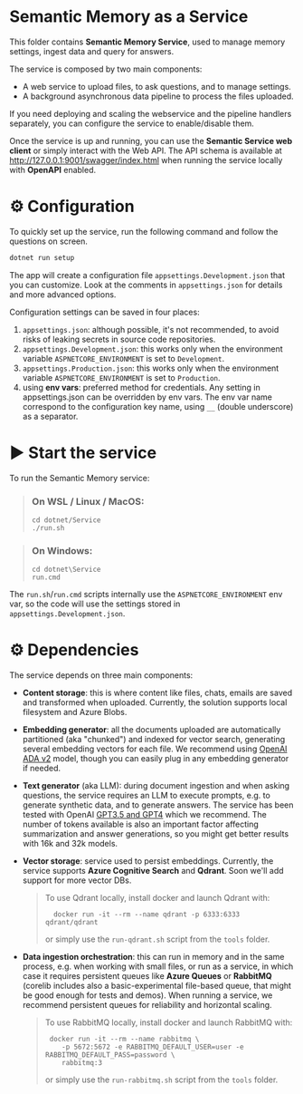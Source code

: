 # Semantic Memory as a Service

This folder contains **Semantic Memory Service**, used to manage memory
settings, ingest data and query for answers.

The service is composed by two main components:

* A web service to upload files, to ask questions, and to manage settings.
* A background asynchronous data pipeline to process the files uploaded.

If you need deploying and scaling the webservice and the pipeline handlers
separately, you can configure the service to enable/disable them.

Once the service is up and running, you can use the **Semantic Service web
client** or simply interact with the Web API. The API schema is available
at http://127.0.0.1:9001/swagger/index.html when running the service locally
with **OpenAPI** enabled.

# ⚙️ Configuration

To quickly set up the service, run the following command and follow the
questions on screen.

```bash
dotnet run setup
```

The app will create a configuration file `appsettings.Development.json`
that you can customize. Look at the comments in `appsettings.json` for
details and more advanced options.

Configuration settings can be saved in four places:

1. `appsettings.json`: although possible, it's not recommended, to avoid
   risks of leaking secrets in source code repositories.
2. `appsettings.Development.json`: this works only when the environment
   variable `ASPNETCORE_ENVIRONMENT` is set to `Development`.
3. `appsettings.Production.json`: this works only when the environment
   variable `ASPNETCORE_ENVIRONMENT` is set to `Production`.
4. using **env vars**: preferred method for credentials. Any setting in
   appsettings.json can be overridden by env vars. The env var name correspond
   to the configuration key name, using `__` (double underscore) as a separator.

# ▶️ Start the service

To run the Semantic Memory service:

> ### On WSL / Linux / MacOS:
>
> ```shell
> cd dotnet/Service
> ./run.sh
> ```

> ### On Windows:
>
> ```shell
> cd dotnet\Service
> run.cmd
> ```

The `run.sh`/`run.cmd` scripts internally use the `ASPNETCORE_ENVIRONMENT`
env var, so the code will use the settings stored in `appsettings.Development.json`.

# ⚙️ Dependencies

The service depends on three main components:

* **Content storage**: this is where content like files, chats, emails are
  saved and transformed when uploaded. Currently, the solution supports local
  filesystem and Azure Blobs.


* **Embedding generator**: all the documents uploaded are automatically
  partitioned (aka "chunked") and indexed for vector search, generating
  several embedding vectors for each file. We recommend using
  [OpenAI ADA v2](https://platform.openai.com/docs/guides/embeddings/what-are-embeddings)
  model, though you can easily plug in any embedding generator if needed.


* **Text generator** (aka LLM): during document ingestion and when asking
  questions, the service requires an LLM to execute prompts, e.g. to
  generate synthetic data, and to generate answers. The service has
  been tested with OpenAI
  [GPT3.5 and GPT4](https://platform.openai.com/docs/models/overview)
  which we recommend. The number of tokens available is also an important
  factor affecting summarization and answer generations, so you might
  get better results with 16k and 32k models.


* **Vector storage**: service used to persist embeddings. Currently, the
  service supports **Azure Cognitive Search** and **Qdrant**. Soon we'll add
  support for more vector DBs.

  > To use Qdrant locally, install docker and launch Qdrant with:
  >
  >       docker run -it --rm --name qdrant -p 6333:6333 qdrant/qdrant
  > or simply use the `run-qdrant.sh` script from the `tools` folder.


* **Data ingestion orchestration**: this can run in memory and in the same
  process, e.g. when working with small files, or run as a service, in which
  case it requires persistent queues like **Azure Queues** or **RabbitMQ**
  (corelib includes also a basic-experimental file-based queue, that might be
  good enough for tests and demos).
  When running a service, we recommend persistent queues for reliability and
  horizontal scaling.

  > To use RabbitMQ locally, install docker and launch RabbitMQ with:
  >
  >      docker run -it --rm --name rabbitmq \
  >         -p 5672:5672 -e RABBITMQ_DEFAULT_USER=user -e RABBITMQ_DEFAULT_PASS=password \
  >         rabbitmq:3
  > or simply use the `run-rabbitmq.sh` script from the `tools` folder.
